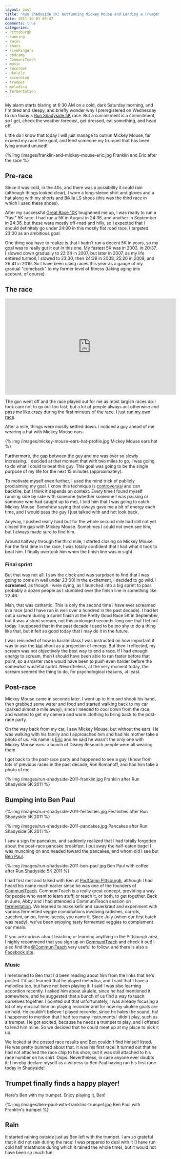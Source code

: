 ```yaml
---
layout: post
title: "Run Shadyside 5K: Outrunning Mickey Mouse and Lending a Trumpet"
date: 2011-10-01 09:47
comments: true
categories:
- Pittsburgh
- running
- races
- shoes
- FiveFingers
- podcamp
- CommuniTeach
- music
- recorder
- ukulele
- accordion
- trumpet
- melodica
- fermentation
---
```

My alarm starts blaring at 6:30 AM on a cold, dark Saturday morning, and I'm tired and sleepy, and briefly wonder why I preregistered on Wednesday to run today's [Run Shadyside 5K](http://www.runshadyside.com/) race. But a commitment is a commitment, so I get, check the weather forecast, get dressed, eat something, and head off.

Little do I know that today I will just manage to outrun Mickey Mouse, far exceed my race time goal, and lend someone my trumpet that has been lying around unused!

{% img /images/franklin-and-mickey-mouse-eric.jpg Franklin and Eric after the race %}

<!--more-->

## Pre-race

Since it was cold, in the 40s, and there was a possibility it could rain (although things looked clear), I wore a long-sleeve shirt and gloves and a hat along with my shorts and Bikila LS shoes (this was the third race in which I used these shoes).

After my successful [Great Race 10K](/blog/2011/09/25/blistered-but-blissful-in-the-burgh/) toughened me up, I was ready to run a "fast" 5K race. I had run a 5K in August in 24:36, and another in September in 24:36, but these were mostly off-road and hilly, so I expected that I should definitely go under 24:00 in this mostly flat road race, I targeted 23:30 as an ambitious goal.

One thing you have to realize is that I hadn't run a decent 5K in years, so my goal was to really gut it out in this one. My fastest 5K was in 2003, in 20:37. I slowed down gradually to 22:04 in 2007, but later in 2007, as my life entered turmoil, I slowed to 23:30, then 24:39 in 2008, 25:20 in 2009, and 26:41 in 2010. So I have been using races this year as a gauge of my gradual "comeback" to my former level of fitness (taking aging into account, of course).

## The race

<iframe width="560" height="315" src="http://www.youtube.com/embed/QslAbd-_TsA" frameborder="0" allowfullscreen></iframe>

The gun went off and the race played out for me as most largish races do: I took care not to go out too fast, but a lot of people always act otherwise and pass me like crazy during the first minutes of the race. I just [run my own race](http://sethgodin.typepad.com/seths_blog/2011/09/run-your-own-race.html).

After a mile, things were mostly settled down. I noticed a guy ahead of me wearing a hat with Mickey Mouse ears.

{% img /images/mickey-mouse-ears-hat-profile.jpg Mickey Mouse ears hat %}

Furthermore, the gap between the guy and me was ever so slowly increasing. I decided at that moment that with two miles to go, I was going to do what I could to beat this guy. This goal was going to be the single purpose of my life for the next 15 minutes (approximately).

To motivate myself even further, I used the mind trick of publicly proclaiming my goal. I know this technique is [controversial](http://www.ted.com/talks/derek_sivers_keep_your_goals_to_yourself.html) and can backfire, but I think it depends on context. Every time I found myself running side by side with someone (whether someone I was passing or someone who had caught up to me), I told him that I was going to catch Mickey Mouse. Somehow saying that always gave me a bit of energy each time, and I would pass the guy I just talked with and not look back.

Anyway, I pushed really hard but for the whole second mile had still not yet closed the gap with Mickey Mouse. Sometimes I could not even see him, but I always made sure to find him.

Around halfway through the third mile, I started closing on Mickey Mouse. For the first time in the race, I was totally confident that I had what it took to beat him. I finally overtook him when the finish line was in sight.

### Final sprint

But that was not all. I saw the clock and was surprised to find that I was going to come in well under 23:00!  In the excitement, I decided to go wild.  I **screamed**, as though I were dying, as I launched into a big sprint to pass probably a dozen people as I stumbled over the finish line in something like 22:46.

Man, that was cathartic. This is only the second time I have ever screamed in a race (and I have run in well over a hundred in the past decade). I had let out a scream during a sprint finish at the Pretty Good Race 5K in September, but it was a short scream, not this prolonged seconds-long one that I let out today. I supposed that in the past decade I used to be too shy to do a thing like that, but it felt so good today that I may do it in the future.

I was reminded of how in karate class I was instructed on how important it was to use the [kiai](http://en.wikipedia.org/wiki/Kiai) shout as a projection of energy. But then I reflected, my scream was not objectively the best way to end a race. If I had enough energy to scream, then I should have been able to run faster before that point, so a smarter race would have been to push even harder before the somewhat wasteful sprint. Nevertheless, at the very moment today, the scream seemed the thing to do, for psychological reasons, at least.

## Post-race

Mickey Mouse came in seconds later. I went up to him and shook his hand, then grabbed some water and food and started walking back to my car (parked almost a mile away), since I needed to cool down from the race, and wanted to get my camera and warm clothing to bring back to the post-race party.

On the way back from my car, I saw Mickey Mouse, but without the ears. He was walking with his family and I approached him and had his mother take a photo of us. His name is [Eric](http://ericbrockmeyer.com/) and he said he wasn't the only one with Mickey Mouse ears: a bunch of Disney Research people were all wearing them.

I got back to the post-race party and happened to see a guy I know from lots of previous races in the past decade, Ron Romanoff, and had him take a photo of me:

{% img /images/run-shadyside-2011-franklin.jpg Franklin after Run Shadyside 5K 2011 %}

## Bumping into Ben Paul

{% img /images/run-shadyside-2011-festivities.jpg Festivities after Run Shadyside 5K 2011 %}

{% img /images/run-shadyside-2011-pancakes.jpg Pancakes after Run Shadyside 5K 2011 %}

I saw a sign for pancakes, and suddenly realized that I had totally forgotten about the post-race pancake breakfast. I put away the half-eaten bagel I was munching on and headed toward the pancakes, and whom did I see but [Ben Paul](http://blog.communiteach.com/post/10818529188).

{% img /images/run-shadyside-2011-ben-paul.jpg Ben Paul with coffee after Run Shadyside 5K 2011 %}

I had first met and talked with Ben at [PodCamp Pittsburgh](/blog/2011/09/22/starting-a-new-web-site/), although I had heard his name much earlier since he was one of the founders of [CommuniTeach](http://communiteach.com/). CommuniTeach is a really great concept, providing a way for people who want to learn stuff, or teach it, or both, to get together. Back in June, Abby and I had attended a CommuniTeach session on [fermentation](http://communiteach.com/learnitss.php?glid=151). We learned to make kefir and sauerkraut and experiment with various fermented veggie combinations involving radishes, carrots, zucchini, onion, fennel seeds, you name it. Since July (when our first batch was ready), we've been enjoying tasty fermented veggies to complement our meals.

If you are curious about teaching or learning anything in the Pittsburgh area, I highly recommend that you sign up on [CommuniTeach](http://communiteach.com/) and check it out! I also find the [@CommuniTeach](http://twitter.com/#!/CommuniTeach) very useful to follow, and there is also a [Facebook site](https://www.facebook.com/pages/CommuniTeach/99389138220).

### Music

I mentioned to Ben that I'd been reading about him from the links that he's posted. I'd just learned that he played melodica, and I said that I have a melodica too, but have not been playing it. I said I was also learning accordion recently. I asked him about ukulele, since he had mentioned it somewhere, and he suggested that a bunch of us find a way to teach ourselves together. I pointed out that unfortunately, I was already focusing a lot of my musical time on playing recorder and for now my ukulele goals are on hold. He couldn't believe I played recorder, since he hates the sound, ha! I happened to mention that I had too many instruments I didn't play, such as a trumpet. He got excited, because he needs a trumpet to play, and I offered to lend him mine. So we decided that he could meet up at my place to pick it up.

We looked at the posted race results and Ben couldn't find himself listed. He was pretty bummed about that. It was his first race! It turned out that he had not attached the race chip to his shoe, but it was still attached to his race number on his shirt. Oops. Nevertheless, in case anyone ever doubts it: I hereby declare myself as a witness to Ben Paul having run his first race today in Shadyside!

## Trumpet finally finds a happy player!

Here's Ben with my trumpet. Enjoy playing it, Ben!

{% img /images/ben-paul-with-franklins-trumpet.jpg Ben Paul with Franklin's trumpet %}

## Rain

It started raining outside just as Ben left with the trumpet. I am *so* grateful that it did not rain during the race! I was prepared to deal with it (I have run cold half marathons during which it rained the whole time), but it would not have been so much fun.
